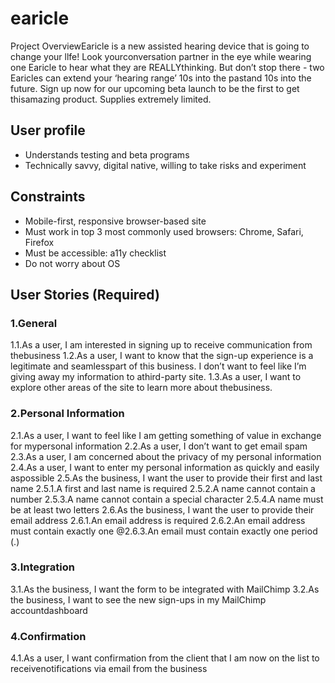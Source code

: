 # earicle

Project OverviewEaricle is a new assisted hearing device that is going to change your llfe! Look yourconversation partner in the eye while wearing one Earicle to hear what they are REALLYthinking. But don’t stop there - two Earicles can extend your ‘hearing range’ 10s into the pastand 10s into the future. Sign up now for our upcoming beta launch to be the first to get thisamazing product. Supplies extremely limited.


## User profile
- Understands testing and beta programs
- Technically savvy, digital native, willing to take risks and experiment

## Constraints
- Mobile-first, responsive browser-based site
- Must work in top 3 most commonly used browsers: Chrome, Safari, Firefox
- Must be accessible: ​a11y checklist
- Do not worry about OS


## User Stories (Required)
### 1.General
1.1.As a user, I am interested in signing up to receive communication from thebusiness
1.2.As a user, I want to know that the sign-up experience is a legitimate and seamlesspart of this business. I don’t want to feel like I’m giving away my information to athird-party site.
1.3.As a user,  I want to explore other areas of the site to learn more about thebusiness.

### 2.Personal Information
2.1.As a user, I want to feel like I am getting something of value in exchange for mypersonal information
2.2.As a user, I don’t want to get email spam
2.3.As a user, I am concerned about the privacy of my personal information
2.4.As a user, I want to enter my personal information as quickly and easily aspossible
2.5.As the business, I want the user to provide their first and last name
2.5.1.A first and last name is required
2.5.2.A name cannot contain a number
2.5.3.A name cannot contain a special character
2.5.4.A name must be at least two letters
2.6.As the business, I want the user to provide their email address
2.6.1.An email address is required
2.6.2.An email address must contain exactly one @2.6.3.An email must contain exactly one period (.)

### 3.Integration
3.1.As the business, I want the form to be integrated with MailChimp
3.2.As the business, I want to see the new sign-ups in my MailChimp accountdashboard

### 4.Confirmation
4.1.As a user, I want confirmation from the client that I am now on the list to receivenotifications via email from the business
